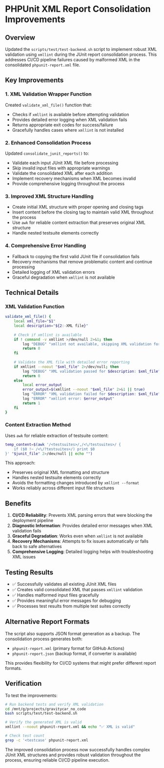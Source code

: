 # PHPUnit XML Report Consolidation Improvements

## Overview
Updated the `scripts/test/test-backend.sh` script to implement robust XML validation using `xmllint` during the JUnit report consolidation process. This addresses CI/CD pipeline failures caused by malformed XML in the consolidated `phpunit-report.xml` file.

## Key Improvements

### 1. XML Validation Wrapper Function
Created `validate_xml_file()` function that:
- Checks if `xmllint` is available before attempting validation
- Provides detailed error logging when XML validation fails
- Returns appropriate exit codes for success/failure
- Gracefully handles cases where `xmllint` is not installed

### 2. Enhanced Consolidation Process
Updated `consolidate_junit_reports()` to:
- Validate each input JUnit XML file before processing
- Skip invalid input files with appropriate warnings
- Validate the consolidated XML after each addition
- Implement recovery mechanisms when XML becomes invalid
- Provide comprehensive logging throughout the process

### 3. Improved XML Structure Handling
- Create initial XML structure with proper opening and closing tags
- Insert content before the closing tag to maintain valid XML throughout the process
- Use `awk` for reliable content extraction that preserves original XML structure
- Handle nested testsuite elements correctly

### 4. Comprehensive Error Handling
- Fallback to copying the first valid JUnit file if consolidation fails
- Recovery mechanisms that remove problematic content and continue processing
- Detailed logging of XML validation errors
- Graceful degradation when `xmllint` is not available

## Technical Details

### XML Validation Function
```bash
validate_xml_file() {
    local xml_file="$1"
    local description="${2:-XML file}"
    
    # Check if xmllint is available
    if ! command -v xmllint >/dev/null 2>&1; then
        log "DEBUG" "xmllint not available, skipping XML validation for $description"
        return 0
    fi
    
    # Validate the XML file with detailed error reporting
    if xmllint --noout "$xml_file" 2>/dev/null; then
        log "DEBUG" "XML validation passed for $description: $xml_file"
        return 0
    else
        local error_output
        error_output=$(xmllint --noout "$xml_file" 2>&1 || true)
        log "ERROR" "XML validation failed for $description: $xml_file"
        log "ERROR" "xmllint error: $error_output"
        return 1
    fi
}
```

### Content Extraction Method
Uses `awk` for reliable extraction of testsuite content:
```bash
temp_content=$(awk '/<testsuites>/,/<\/testsuites>/ {
    if ($0 !~ /<\/?testsuites>/) print $0
}' "$junit_file" 2>/dev/null || echo "")
```

This approach:
- Preserves original XML formatting and structure
- Handles nested testsuite elements correctly
- Avoids the formatting changes introduced by `xmllint --format`
- Works reliably across different input file structures

## Benefits

1. **CI/CD Reliability**: Prevents XML parsing errors that were blocking the deployment pipeline
2. **Diagnostic Information**: Provides detailed error messages when XML validation fails
3. **Graceful Degradation**: Works even when `xmllint` is not available
4. **Recovery Mechanisms**: Attempts to fix issues automatically or falls back to safe alternatives
5. **Comprehensive Logging**: Detailed logging helps with troubleshooting XML issues

## Testing Results

- ✅ Successfully validates all existing JUnit XML files
- ✅ Creates valid consolidated XML that passes `xmllint` validation
- ✅ Handles malformed input files gracefully
- ✅ Provides meaningful error messages for debugging
- ✅ Processes test results from multiple test suites correctly

## Alternative Report Formats

The script also supports JSON format generation as a backup. The consolidation process generates both:
- `phpunit-report.xml` (primary format for GitHub Actions)
- `phpunit-report.json` (backup format, if converter is available)

This provides flexibility for CI/CD systems that might prefer different report formats.

## Verification

To test the improvements:
```bash
# Run backend tests and verify XML validation
cd /mnt/g/projects/gravitycar_no_code
bash scripts/test/test-backend.sh

# Verify the generated XML is valid
xmllint --noout phpunit-report.xml && echo "✅ XML is valid"

# Check test count
grep -c '<testcase' phpunit-report.xml
```

The improved consolidation process now successfully handles complex JUnit XML structures and provides robust validation throughout the process, ensuring reliable CI/CD pipeline execution.